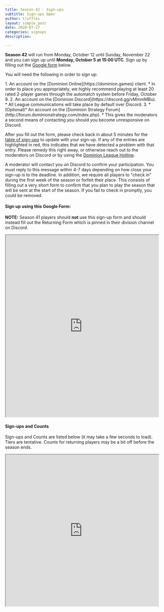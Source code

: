 ```yaml
---
title: Season 42 - Sign-ups
subtitle: Sign-ups Open
author: truffles
layout: simple_post
date: 2020-07-27
categories: signups
description:

---
```

**Season 42** will run from Monday, October 12 until Sunday, November 22 and you can sign up until **Monday, October 5 at 15:00 UTC**. Sign up by filling out the [Google form](#sign-up-using-this-google-form) below.

You will need the following in order to sign up:

<div class="instructions-div" markdown="1">
1. An account on the [Dominion Online](https://dominion.games) client.
* In order to place you appropriately, we highly recommend playing at least 20 rated 2-player games through the automatch system before Friday, October 9.
2. An account on the [Dominion Discord](https://discord.gg/vMmmMBu).
* All League communications will take place by default over Discord.
3. *(Optional)* An account on the [Dominion Strategy Forum](http://forum.dominionstrategy.com/index.php).
* This gives the moderators a second means of contacting you should you become unresponsive on Discord.
</div>

After you fill out the form, please check back in about 5 minutes for the [table of sign-ups](#sign-ups-and-counts) to update with your sign-up. If any of the entries are highlighted in red, this indicates that we have detected a problem with that entry. Please remedy this right away, or otherwise reach out to the moderators on Discord or by using the [Dominion League Hotline](http://tinyurl.com/dominion-league-hotline).

A moderator will contact you on Discord to confirm your participation. You must reply to this message within 4-7 days depending on how close your sign-up is to the deadline. In addition, we require all players to "check in" during the first week of the season or forfeit their place. This consists of filling out a very short form to confirm that you plan to play the season that will be sent at the start of the season. If you fail to check in promptly, you could be removed.


#### Sign up using this Google Form:

**NOTE:** Season 41 players should **not** use this sign-up form and should instead fill out the Returning Form which is pinned in their division channel on Discord.
<br>
<div class="sheets">
  <iframe src="https://docs.google.com/forms/d/e/1FAIpQLSc0fU8PZoUhNHebcBrr9gEEOkshvr5uQfvHeuSexRKmrq1ShQ/viewform?embedded=true" width="100%" height="600">Loading…</iframe>
</div>


#### Sign-ups and Counts
Sign-ups and Counts are listed below (it may take a few seconds to load).
<br>
Tiers are tentative. Counts for returning players may be a bit off before the season ends.


<div class="sheets">
  <iframe src="https://docs.google.com/spreadsheets/d/e/2PACX-1vTlEg6QnwwH2bc1_BcJxBDCvVYyUWDA4fjUdFynomAglR3KCbzHLdKUZ-jLMNtMuIZy98h8x9FDDK65/pubhtml?gid=947503377" height="500" width="100%">Loading...</iframe>
</div>
